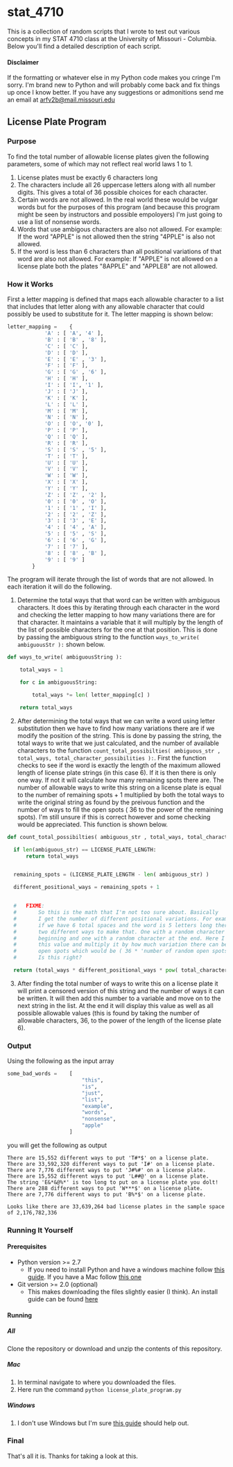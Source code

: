 # stat_4710
This is a collection of random scripts that I wrote to test out various concepts in my STAT 4710 class at the University of Missouri - Columbia. Below you'll find a detailed description of each script.

#### Disclaimer
If the formatting or whatever else in my Python code makes you cringe I'm sorry. I'm brand new to Python and will probably come back and fix things up once I know better. If you have any suggestions or admonitions send me an email at arfv2b@mail.missouri.edu

## License Plate Program

### Purpose
To find the total number of allowable license plates given the following parameters, some of which may not reflect real world laws 1 to 1.
1. License plates must be exactly 6 characters long
2. The characters include all 26 uppercase letters along with all number digits. This gives a total of 36 possible choices for each character.
3. Certain words are not allowed. In the real world these would be vulgar words but for the purposes of this program (and because this program might be seen by instructors and possible empoloyers) I'm just going to use a list of nonsense words.
4. Words that use ambigous characters are also not allowed. For example: If the word "APPLE" is not allowed then the string "4PPLE" is also not allowed.
5. If the word is less than 6 characters than all positional variations of that word are also not allowed. For example: If "APPLE" is not allowed on a license plate both the plates "8APPLE" and "APPLE8" are not allowed. 

### How it Works

First a letter mapping is defined that maps each allowable character to a list that includes that letter along with any allowable character that could possibly be used to substitute for it. The letter mapping is shown below:

```Python
letter_mapping = 	{
			'A' : [ 'A', '4' ],
			'B' : [ 'B' , '8' ],
			'C' : [ 'C' ],
			'D' : [ 'D' ],
			'E' : [ 'E' , '3' ],
			'F' : [ 'F' ],
			'G' : [ 'G' , '6' ],
			'H' : [ 'H' ],
			'I' : [ 'I', '1' ],
			'J' : [ 'J' ],
			'K' : [ 'K' ],
			'L' : [ 'L' ],
			'M' : [ 'M' ],
			'N' : [ 'N' ],
			'O' : [ 'O', '0' ],
			'P' : [ 'P' ],
			'Q' : [ 'Q' ],
			'R' : [ 'R' ],
			'S' : [ 'S' , '5' ],
			'T' : [ 'T' ],
			'U' : [ 'U' ],
			'V' : [ 'V' ],
			'W' : [ 'W' ],
			'X' : [ 'X' ],
			'Y' : [ 'Y' ],
			'Z' : [ 'Z' , '2' ],
			'0' : [ '0' , 'O' ],
			'1' : [ '1' , 'I' ],
			'2' : [ '2' , 'Z' ],
			'3' : [ '3' , 'E' ],
			'4' : [ '4' , 'A' ],
			'5' : [ '5' , 'S' ],
			'6' : [ '6' , 'G' ],
			'7' : [ '7' ],
			'8' : [ '8' , 'B' ],
			'9' : [ '9' ]
		}
```

The program will iterate through the list of words that are not allowed. In each iteration it will do the following. 

1. Determine the total ways that that word can be written with ambiguous characters. It does this by iterating through each character in the word and checking the letter mapping to how many variations there are for that character. It maintains a variable that it will multiply by the length of the list of possible characters for the one at that position. This is done by passing the ambiguous string to the function `ways_to_write( ambiguousStr ):` shown below.

```Python
def ways_to_write( ambiguousString ):

	total_ways = 1

	for c in ambiguousString:

		total_ways *= len( letter_mapping[c] )

	return total_ways
  ```
  
  2. After determining the total ways that we can write a word using letter substitution then we have to find how many variations there are if we modify the position of the string. This is done by passing the string, the total ways to write that we just calculated, and the number of available characters to the function `count_total_possibilties( ambiguous_str , total_ways, total_character_possibilities ):`. First the function checks to see if the word is exactly the length of the maximum allowed length of license plate strings (in this case 6). If it is then there is only one way. If not it will calculate how many remaining spots there are. The number of allowable ways to write this string on a license plate is equal to the number of remaining spots + 1 multiplied by both the total ways to write the original string as found by the preivous function and the number of ways to fill the open spots ( 36 to the power of the remaining spots). I'm still unsure if this is correct however and some checking would be appreciated. This function is shown below.  
  
  ```Python
  def count_total_possibilties( ambiguous_str , total_ways, total_character_possibilities ):

	if len(ambiguous_str) == LICENSE_PLATE_LENGTH:
		return total_ways


	remaining_spots = (LICENSE_PLATE_LENGTH - len( ambiguous_str) )

	different_positional_ways = remaining_spots + 1


	# 	FIXME:
	#		So this is the math that I'm not too sure about. Basically
	#		I get the number of different positional variations. For example
	#		if we have 6 total spaces and the word is 5 letters long there are
	#		two different ways to make that. One with a random character at the
	#		beginning and one with a random character at the end. Here I take
	#		this value and multiply it by how much variation there can be in the
	#		open spots which would be ( 36 * 'number of random open spots to fill' ).
	#		Is this right?

	return (total_ways * different_positional_ways * pow( total_character_possibilities, remaining_spots ))
```

3. After finding the total number of ways to write this on a license plate it will print a censored version of this string and the number of ways it can be written. It will then add this number to a variable and move on to the next string in the list. At the end it will display this value as well as all possible allowable values (this is found by taking the number of allowable characters, 36, to the power of the length of the license plate 6).

### Output

Using the following as the input array
```Python
some_bad_words =    [
                        "this",
                        "is",
                        "just",
                        "list",
                        "example",
                        "words",
                        "nonsense",
                        "apple"
                    ]
```

you will get the following as output


```
There are 15,552 different ways to put 'T#*$' on a license plate.
There are 33,592,320 different ways to put 'I#' on a license plate.
There are 7,776 different ways to put 'J#%#' on a license plate.
There are 15,552 different ways to put 'L##@' on a license plate.
The string 'E&*&@%*' is too long to put on a license plate you dolt!
There are 288 different ways to put 'W***$' on a license plate.
There are 7,776 different ways to put 'B%*$' on a license plate.

Looks like there are 33,639,264 bad license plates in the sample space of 2,176,782,336
```


### Running It Yourself

#### Prerequisites
- Python version >= 2.7
  - If you need to install Python and have a windows machine follow [this guide](https://www.howtogeek.com/197947/how-to-install-python-on-windows/). If you have a Mac follow [this one](http://www.pyladies.com/blog/Get-Your-Mac-Ready-for-Python-Programming/)
- Git version >= 2.0 (optional)
  - This makes downloading the files slightly easier (I think). An install guide can be found [here](https://git-scm.com/book/en/v2/Getting-Started-Installing-Git)

#### Running
##### All
Clone the repository or download and unzip the contents of this repository.


##### Mac
  1. In terminal navigate to where you downloaded the files.
  2. Here run the command `python license_plate_program.py`
  
##### Windows
  1. I don't use Windows but I'm sure [this guide](http://pythoncentral.io/execute-python-script-file-shell/) should help out.
  
### Final
That's all it is. Thanks for taking a look at this.
